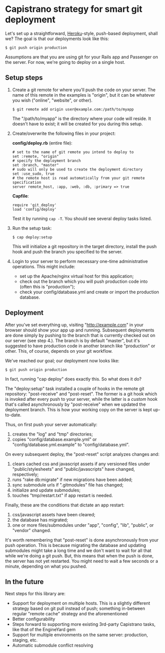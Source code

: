 Capistrano strategy for smart git deployment
============================================

Let's set up a straightforward, [Heroku][]-style, push-based deployment, shall we? The goal is that our deployments look like this:

    $ git push origin production

Assumptions are that you are using git for your Rails app and Passenger on the server. For now, we're going to deploy on a single host.


Setup steps
-----------

1.  Create a git remote for where you'll push the code on your server. The name of this remote in the examples is "origin", but it can be whatever you wish ("online", "website", or other).
    
        $ git remote add origin user@example.com:/path/to/myapp
    
    The "/path/to/myapp" is the directory where your code will reside. It doesn't have to exist; it will be created for you during this setup.

2.  Create/overwrite the following files in your project:
    
    **config/deploy.rb** (entire file):
    
        # set to the name of git remote you intend to deploy to
        set :remote, "origin"
        # specify the deployment branch
        set :branch, "master"
        # sudo will only be used to create the deployment directory
        set :use_sudo, true
        # the remote host is read automatically from your git remote specification
        server remote_host, :app, :web, :db, :primary => true
    
    **Capfile**:
    
        require 'git_deploy'
        load 'config/deploy'
    
    Test it by running `cap -T`. You should see several deploy tasks listed.

3.  Run the setup task:
    
        $ cap deploy:setup
    
    This will initialize a git repository in the target directory, install the push hook and push the branch you specified to the server.

4.  Login to your server to perform necessary one-time administrative operations. This might include:
    * set up the Apache/nginx virtual host for this application;
    * check out the branch which you will push production code into (often this is "production");
    * check your config/database.yml and create or import the production database.


Deployment
----------

After you've set everything up, visiting "http://example.com" in your browser should show your app up and running. Subsequent deployments are done simply by pushing to the branch that is currently checked out on our server (see step 4.). The branch is by default "master", but it's suggested to have production code in another branch like "production" or other. This, of course, depends on your git workflow.

We've reached our goal; our deployment now looks like:

    $ git push origin production

In fact, running "cap deploy" does exactly this. So what does it do?

The "deploy:setup" task installed a couple of hooks in the remote git repository: "post-receive" and "post-reset". The former is a git hook which is invoked after every push to your server, while the latter is a *custom* hook that's called asynchronously by "post-receive" when we updated the deployment branch. This is how your working copy on the server is kept up-to-date.

Thus, on first push your server automatically:

1. creates the "log" and "tmp" directories;
2. copies "config/database.example.yml" or "config/database.yml.example" to "config/database.yml".

On every subsequent deploy, the "post-reset" script analyzes changes and:

1. clears cached css and javascript assets if any versioned files under "public/stylesheets" and "public/javascripts" have changed, respectively;
2. runs "rake db:migrate" if new migrations have been added;
3. sync submodule urls if ".gitmodules" file has changed;
4. initialize and update submodules;
5. touches "tmp/restart.txt" if app restart is needed.

Finally, these are the conditions that dictate an app restart:

1. css/javascript assets have been cleared;
2. the database has migrated;
3. one or more files/submodules under "app", "config", "lib", "public", or "vendor" changed.

It's worth remembering that "post-reset" is done asynchronously from your push operation. This is because migrating the database and updating submodules might take a long time and we don't want to wait for all that while we're doing a git push. But, this means that when the push is done, the server has not yet restarted. You might need to wait a few seconds or a minute, depending on what you pushed.


In the future
-------------

Next steps for this library are:

* Support for deployment on multiple hosts. This is a slightly different strategy based on git pull instead of push; something in-between regular "remote cache" strategy and the aforementioned
* Better configurability
* Steps forward to supporting more existing 3rd-party Capistrano tasks, like that of the EngineYard gem
* Support for multiple environments on the same server: production, staging, etc.
* Automatic submodule conflict resolving


[heroku]: http://heroku.com/
